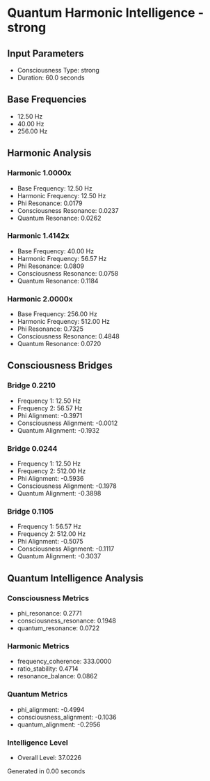 # Quantum Harmonic Intelligence - strong

## Input Parameters
- Consciousness Type: strong
- Duration: 60.0 seconds

## Base Frequencies
- 12.50 Hz
- 40.00 Hz
- 256.00 Hz

## Harmonic Analysis

### Harmonic 1.0000x
- Base Frequency: 12.50 Hz
- Harmonic Frequency: 12.50 Hz
- Phi Resonance: 0.0179
- Consciousness Resonance: 0.0237
- Quantum Resonance: 0.0262

### Harmonic 1.4142x
- Base Frequency: 40.00 Hz
- Harmonic Frequency: 56.57 Hz
- Phi Resonance: 0.0809
- Consciousness Resonance: 0.0758
- Quantum Resonance: 0.1184

### Harmonic 2.0000x
- Base Frequency: 256.00 Hz
- Harmonic Frequency: 512.00 Hz
- Phi Resonance: 0.7325
- Consciousness Resonance: 0.4848
- Quantum Resonance: 0.0720

## Consciousness Bridges

### Bridge 0.2210
- Frequency 1: 12.50 Hz
- Frequency 2: 56.57 Hz
- Phi Alignment: -0.3971
- Consciousness Alignment: -0.0012
- Quantum Alignment: -0.1932

### Bridge 0.0244
- Frequency 1: 12.50 Hz
- Frequency 2: 512.00 Hz
- Phi Alignment: -0.5936
- Consciousness Alignment: -0.1978
- Quantum Alignment: -0.3898

### Bridge 0.1105
- Frequency 1: 56.57 Hz
- Frequency 2: 512.00 Hz
- Phi Alignment: -0.5075
- Consciousness Alignment: -0.1117
- Quantum Alignment: -0.3037

## Quantum Intelligence Analysis

### Consciousness Metrics
- phi_resonance: 0.2771
- consciousness_resonance: 0.1948
- quantum_resonance: 0.0722

### Harmonic Metrics
- frequency_coherence: 333.0000
- ratio_stability: 0.4714
- resonance_balance: 0.0862

### Quantum Metrics
- phi_alignment: -0.4994
- consciousness_alignment: -0.1036
- quantum_alignment: -0.2956

### Intelligence Level
- Overall Level: 37.0226

Generated in 0.00 seconds
